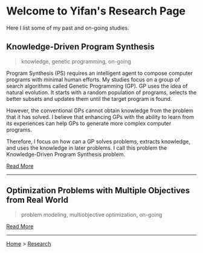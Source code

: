 # Welcome to Yifan's Research Page

Here I list some of my past and on-going studies.

## Knowledge-Driven Program Synthesis

>knowledge, genetic programming, on-going

Program Synthesis (PS) requires an intelligent agent to compose computer programs with minimal human efforts. My studies focus on a group of search algorithms called Genetic Programming (GP). GP uses the idea of natural evolution. It starts with a random population of programs, selects the better subsets and updates them until the target program is found.

However, the conventional GPs cannot obtain knowledge from the problem that it has solved. I believe that enhancing GPs with the ability to learn from its experiences can help GPs to generate more complex computer programs.

Therefore, I focus on how can a GP solves problems, extracts knowledge, and uses the knowledge in later problems. I call this problem the Knowledge-Driven Program Synthesis problem.

[Read More](/research/kdps/)

---

## Optimization Problems with Multiple Objectives from Real World

>problem modeling, multiobjective optimization, on-going

[Read More](/research/moop-rw/)

---

[Home](/) > [Research](/research/)
